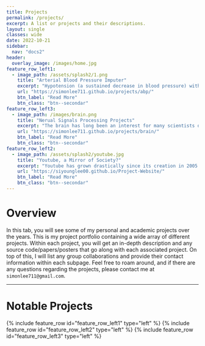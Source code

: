 ```yaml
---
title: Projects
permalink: /projects/
excerpt: A list or projects and their descriptions.
layout: single 
classes: wide
date: 2022-10-21
sidebar:
  nav: "docs2"
header:
  overlay_image: /images/home.jpg
feature_row_left1:
  - image_path: /assets/splash2/1.png
    title: "Arterial Blood Pressure Imputer"
    excerpt: "Hypotension (a sustained decrease in blood pressure) within critical care patients is associated with a higher risk of mortality and other severe complications. Therefore we built a deep learning architecture that can predict future blood pressure."
    url: "https://simonlee711.github.io/projects/abp/"
    btn_label: "Read More"
    btn_class: "btn--secondar"
feature_row_left3:
  - image_path: /images/brain.png
    title: "Nerual Signals Processing Projects"
    excerpt: "The brain has long been an interest for many scientists due to its complex yet fascinating mechanisms. In addition with the recent advances of software capabilities, we can use tools to process brain activity and make sense of understanding structural and functional reads from brain data. Click here to read more on several neural signals processing projects"
    url: "https://simonlee711.github.io/projects/brain/"
    btn_label: "Read More"
    btn_class: "btn--secondar"
feature_row_left2:
  - image_path: /assets/splash2/youtube.jpg
    title: "Youtube, a Mirror of Society?"
    excerpt: "Youtube has grown drastically since its creation in 2005. It is responsible for providing media to many across the globe and we are curious to see if Youtube videos reflect the events that occur in our society. We therefore conduct a textual and time series analysis of our enormous Youtube dataset. Tap to check out more"
    url: "https://siyounglee00.github.io/Project-Website/"
    btn_label: "Read More"
    btn_class: "btn--secondar"
---
```

# Overview

In this tab, you will see some of my personal and academic projects over the years. This is my project portfolio containing a wide array of different projects. Within each project, you will get an in-depth description and any source code/papers/posters that go along with each associated project. On top of this, I will list any group collaborations and provide their contact information within each subpage. Feel free to roam around, and if there are any questions regarding the projects, please contact me at ```simonlee711@gmail.com```.

---

# Notable Projects

{% include feature_row id="feature_row_left1" type="left" %}
{% include feature_row id="feature_row_left2" type="left" %}
{% include feature_row id="feature_row_left3" type="left" %}

